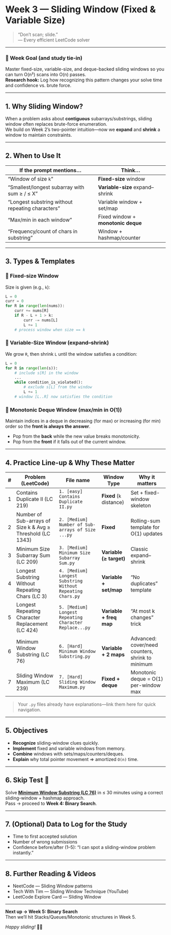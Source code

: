 # Week 3 — Sliding Window (Fixed & Variable Size)

> “Don’t scan; slide.”  
> — Every efficient LeetCode solver

---

### 🎯 Week Goal (and study tie‑in)
Master fixed-size, variable-size, and deque-backed sliding windows so you can turn O(n²) scans into O(n) passes.  
**Research hook:** Log how recognizing this pattern changes your solve time and confidence vs. brute force.

---

## 1. Why Sliding Window?

When a problem asks about **contiguous** subarrays/substrings, sliding window often replaces brute-force enumeration.  
We build on Week 2’s two-pointer intuition—now we **expand** and **shrink** a window to maintain constraints.

---

## 2. When to Use It

| If the prompt mentions…                          | Think…                            |
|--------------------------------------------------|-----------------------------------|
| “Window of size `k`”                             | **Fixed-size** window             |
| “Smallest/longest subarray with sum ≥ / ≤ X”     | **Variable-size** expand–shrink   |
| “Longest substring without repeating characters” | Variable window + set/map         |
| “Max/min in each window”                         | Fixed window + **monotonic deque**|
| “Frequency/count of chars in substring”          | Window + hashmap/counter          |

---

## 3. Types & Templates

### 🔹 Fixed-size Window
Size is given (e.g., `k`):

```python
L = 0
curr = 0
for R in range(len(nums)):
    curr += nums[R]
    if R - L + 1 > k:
        curr -= nums[L]
        L += 1
    # process window when size == k
```

### 🔹 Variable-Size Window (expand–shrink)

We grow `R`, then shrink `L` until the window satisfies a condition:

```python
L = 0
for R in range(len(s)):
    # include s[R] in the window
    ...
    while condition_is_violated():
        # exclude s[L] from the window
        L += 1
    # window [L..R] now satisfies the condition
```

### 🔹 Monotonic Deque Window (max/min in O(1))

Maintain indices in a deque in decreasing (for max) or increasing (for min) order so the **front is always the answer**.  
- Pop from the **back** while the new value breaks monotonicity.  
- Pop from the **front** if it falls out of the current window.

---

## 4. Practice Line-up & Why These Matter

| # | Problem (LeetCode)                                                      | File name                                      | Window Type              | Why it matters                                           |
|---|-------------------------------------------------------------------------|------------------------------------------------|--------------------------|----------------------------------------------------------|
| 1 | Contains Duplicate II (LC 219)                                          | `1. [easy] Contains Duplicate II.py`           | **Fixed** (`k` distance) | Set + fixed-window skeleton                              |
| 2 | Number of Sub-arrays of Size k & Avg ≥ Threshold (LC 1343)              | `2. [Medium] Number of Sub-arrays of Size ...py`| **Fixed**                | Rolling-sum template for O(1) updates                    |
| 3 | Minimum Size Subarray Sum (LC 209)                                      | `3. [Medium] Minimum Size Subarray Sum.py`     | **Variable (≥ target)**  | Classic expand–shrink                                    |
| 4 | Longest Substring Without Repeating Chars (LC 3)                        | `4. [Medium] Longest Substring Without Repeating Chars.py` | **Variable + set/map**   | “No duplicates” template                                 |
| 5 | Longest Repeating Character Replacement (LC 424)                        | `5. [Medium] Longest Repeating Character Replace...py`     | **Variable + freq map**  | “At most k changes” trick                                |
| 6 | Minimum Window Substring (LC 76)                                        | `6. [Hard] Minimum Window Substring.py`        | **Variable + 2 maps**    | Advanced: cover/need counters, shrink to minimum         |
| 7 | Sliding Window Maximum (LC 239)                                         | `7. [Hard] Sliding Window Maximum.py`          | **Fixed + deque**        | Monotonic deque = O(1) per-window max                    |

> Your `.py` files already have explanations—link them here for quick navigation.

---

## 5. Objectives

- **Recognize** sliding-window clues quickly.  
- **Implement** fixed and variable windows from memory.  
- **Combine** windows with sets/maps/counters/deques.  
- **Explain** why total pointer movement ⇒ amortized `O(n)` time.

---

## 6. Skip Test 🚦

Solve **[Minimum Window Substring (LC 76)](https://leetcode.com/problems/minimum-window-substring/)** in ≤ 30 minutes using a correct sliding-window + hashmap approach.  
Pass → proceed to **Week 4: Binary Search**.

---

## 7. (Optional) Data to Log for the Study

- Time to first accepted solution  
- Number of wrong submissions  
- Confidence before/after (1–5): “I can spot a sliding-window problem instantly.”

---

## 8. Further Reading & Videos

- NeetCode — Sliding Window patterns  
- Tech With Tim — Sliding Window Technique (YouTube)  
- LeetCode Explore Card — Sliding Window

---

**Next up → Week 5: Binary Search**  
Then we’ll hit Stacks/Queues/Monotonic structures in Week 5.

_Happy sliding!_ 🧠🚀
